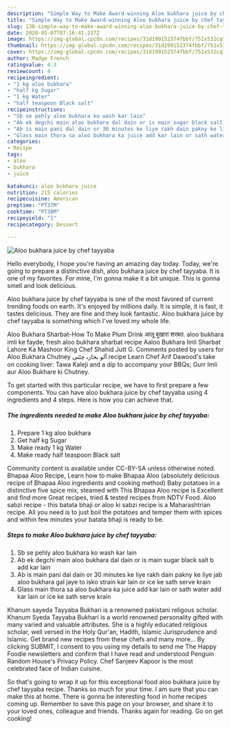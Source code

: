 ```yaml
---
description: "Simple Way to Make Award-winning Aloo bukhara juice by chef tayyaba"
title: "Simple Way to Make Award-winning Aloo bukhara juice by chef tayyaba"
slug: 138-simple-way-to-make-award-winning-aloo-bukhara-juice-by-chef-tayyaba
date: 2020-05-07T07:16:41.237Z
image: https://img-global.cpcdn.com/recipes/31d199152374fbbf/751x532cq70/aloo-bukhara-juice-by-chef-tayyaba-recipe-main-photo.jpg
thumbnail: https://img-global.cpcdn.com/recipes/31d199152374fbbf/751x532cq70/aloo-bukhara-juice-by-chef-tayyaba-recipe-main-photo.jpg
cover: https://img-global.cpcdn.com/recipes/31d199152374fbbf/751x532cq70/aloo-bukhara-juice-by-chef-tayyaba-recipe-main-photo.jpg
author: Madge French
ratingvalue: 4.3
reviewcount: 4
recipeingredient:
- "1 kg aloo bukhara"
- "half kg Sugar"
- "1 kg Water"
- "half teaspoon Black salt"
recipeinstructions:
- "Sb se pehly aloo bukhara ko wash kar lain"
- "Ab ek degchi main aloo bukhara dal dain or is main sugar black salt b add kar lain"
- "Ab is main pani dal dain or 30 minutes ke liye rakh dain pakny ke liye jab aloo bukhara gal jaye to isko strain kar lain or ice ke sath serve krain"
- "Glass main thora sa aloo bukhara ka juice add kar lain or sath water add kar lain or ice ke sath serve krain"
categories:
- Recipe
tags:
- aloo
- bukhara
- juice

katakunci: aloo bukhara juice 
nutrition: 215 calories
recipecuisine: American
preptime: "PT37M"
cooktime: "PT38M"
recipeyield: "1"
recipecategory: Dessert

---
```



![Aloo bukhara juice by chef tayyaba](https://img-global.cpcdn.com/recipes/31d199152374fbbf/751x532cq70/aloo-bukhara-juice-by-chef-tayyaba-recipe-main-photo.jpg)

Hello everybody, I hope you're having an amazing day today. Today, we're going to prepare a distinctive dish, aloo bukhara juice by chef tayyaba. It is one of my favorites. For mine, I'm gonna make it a bit unique. This is gonna smell and look delicious.

Aloo bukhara juice by chef tayyaba is one of the most favored of current trending foods on earth. It's enjoyed by millions daily. It is simple, it is fast, it tastes delicious. They are fine and they look fantastic. Aloo bukhara juice by chef tayyaba is something which I've loved my whole life.

Aloo Bukhara Sharbat-How To Make Plum Drink आलू बुखारा शरबत. aloo bukhara imli ke fayde, fresh aloo bukhara sharbat recipe Aaloo Bukhara Imli Sharbat Lahore Ka Mashoor King Chef Shahid Jutt G. Comments posted by users for Aloo Bukhara Chutney آلو بخارہ چٹنی recipe Learn Chef Arif Dawood&#39;s take on cooking liver: Tawa Kaleji and a dip to accompany your BBQs; Gurr Imli aur Aloo Bukhare ki Chutney.


To get started with this particular recipe, we have to first prepare a few components. You can have aloo bukhara juice by chef tayyaba using 4 ingredients and 4 steps. Here is how you can achieve that.

<!--inarticleads1-->

##### The ingredients needed to make Aloo bukhara juice by chef tayyaba:

1. Prepare 1 kg aloo bukhara
1. Get half kg Sugar
1. Make ready 1 kg Water
1. Make ready half teaspoon Black salt


Community content is available under CC-BY-SA unless otherwise noted. Bhapaa Aloo Recipe, Learn how to make Bhapaa Aloo (absolutely delicious recipe of Bhapaa Aloo ingredients and cooking method) Baby potatoes in a distinctive five spice mix, steamed with This Bhapaa Aloo recipe is Excellent and find more Great recipes, tried &amp; tested recipes from NDTV Food. Aloo sabzi recipe - this batata bhaji or aloo ki sabzi recipe is a Maharashtrian recipe. All you need is to just boil the potatoes and temper them with spices and within few minutes your batata bhaji is ready to be. 

<!--inarticleads2-->

##### Steps to make Aloo bukhara juice by chef tayyaba:

1. Sb se pehly aloo bukhara ko wash kar lain
1. Ab ek degchi main aloo bukhara dal dain or is main sugar black salt b add kar lain
1. Ab is main pani dal dain or 30 minutes ke liye rakh dain pakny ke liye jab aloo bukhara gal jaye to isko strain kar lain or ice ke sath serve krain
1. Glass main thora sa aloo bukhara ka juice add kar lain or sath water add kar lain or ice ke sath serve krain


Khanum sayeda Tayyaba Bukhari is a renowned pakistani religous scholar. Khanum Syeda Tayyaba Bukhari is a world renowned personality gifted with many varied and valuable attributes. She is a highly educated religious scholar, well versed in the Holy Qur&#39;an, Hadith, Islamic Jurisprudence and Islamic. Get brand new recipes from these chefs and many more… By clicking SUBMIT, I consent to you using my details to send me The Happy Foodie newsletters and confirm that I have read and understood Penguin Random House&#39;s Privacy Policy. Chef Sanjeev Kapoor is the most celebrated face of Indian cuisine. 

So that's going to wrap it up for this exceptional food aloo bukhara juice by chef tayyaba recipe. Thanks so much for your time. I am sure that you can make this at home. There is gonna be interesting food in home recipes coming up. Remember to save this page on your browser, and share it to your loved ones, colleague and friends. Thanks again for reading. Go on get cooking!
